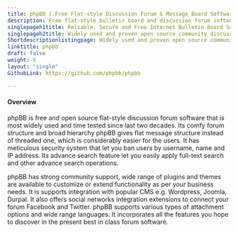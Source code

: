 ```yaml
---
title: phpBB | Free Flat-style Discussion Forum & Message Board Software
description: Free flat-style bulletin board and discussion forum software to build online communities. It also supports integration with Wordpress, Joomla and Durpal.
singlepageh1title: Reliable, Secure and Free Internet Bulletin Board Software
singlepageh2title: Widely used and proven open source community discussion forum software with best in class security system to deliver adequate social communication experience.
Shortdescriptionlistingpage: Widely used and proven open source community discussion forum software with best in class security system to deliver adequate social communication experience.
linktitle: phpbb
draft: false
weight: 5
layout: "single"
GithubLink: https://github.com/phpbb/phpbb

---
```


#### Overview

phpBB is free and open source flat-style discussion forum software that is most widely used and time tested since last two decades. Its comfy forum structure and broad hierarchy phpBB gives flat message structure instead of threaded one, which is considerably easier for the users. It has meticulous security system that let you ban users by username, name and IP address. Its advance search feature let you easily apply full-text search and other advance search operations.

phpBB has strong community support, wide range of plugins and themes are available to customize or extend functionality as per your business needs. It is supports integration with popular CMS e.g. Wordpress, Joomla, Durpal. It also offers social networks integration extensions to connect your forum Facebook and Twitter. phpBB supports various types of attachment options and wide range languages. It incorporates all the features you hope to discover in the present best in class forum software.